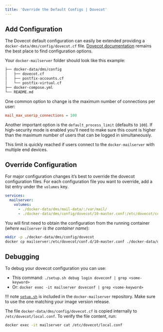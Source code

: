 ```yaml
---
title: 'Override the Default Configs | Dovecot'
---
```


## Add Configuration

The Dovecot default configuration can easily be extended providing a `docker-data/dms/config/dovecot.cf` file.
[Dovecot documentation](https://wiki.dovecot.org) remains the best place to find configuration options.

Your `docker-mailserver` folder should look like this example:

```txt
├── docker-data/dms/config
│   ├── dovecot.cf
│   ├── postfix-accounts.cf
│   └── postfix-virtual.cf
├── docker-compose.yml
└── README.md
```

One common option to change is the maximum number of connections per user:

```cf
mail_max_userip_connections = 100
```

Another important option is the `default_process_limit` (defaults to `100`). If high-security mode is enabled you'll need to make sure this count is higher than the maximum number of users that can be logged in simultaneously.

This limit is quickly reached if users connect to the `docker-mailserver` with multiple end devices.

## Override Configuration

For major configuration changes it’s best to override the dovecot configuration files. For each configuration file you want to override, add a list entry under the `volumes` key.

```yaml
services:
  mailserver:
    volumes:
      - ./docker-data/dms/mail-data/:/var/mail/
      - ./docker-data/dms/config/dovecot/10-master.conf:/etc/dovecot/conf.d/10-master.conf
```

You will first need to obtain the configuration from the running container (_where `mailserver` is the container name_):

```sh
mkdir -p ./docker-data/dms/config/dovecot
docker cp mailserver:/etc/dovecot/conf.d/10-master.conf ./docker-data/dms/config/dovecot/10-master.conf
```

## Debugging

To debug your dovecot configuration you can use:

- This command: `./setup.sh debug login doveconf | grep <some-keyword>`
- Or: `docker exec -it mailserver doveconf | grep <some-keyword>`

!!! note
    [`setup.sh`][github-file-setupsh] is included in the `docker-mailserver` repository. Make sure to use the one matching your image version release.

The file `docker-data/dms/config/dovecot.cf` is copied internally to `/etc/dovecot/local.conf`. To verify the file content, run:

```sh
docker exec -it mailserver cat /etc/dovecot/local.conf
```

[github-file-setupsh]: https://github.com/docker-mailserver/docker-mailserver/blob/master/setup.sh
